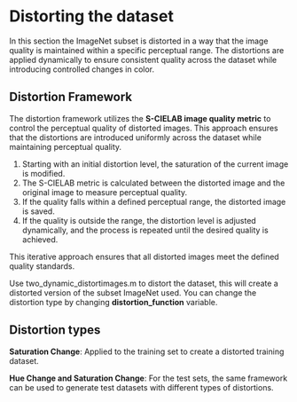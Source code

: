 # Distorting the dataset

In this section the ImageNet subset is distorted in a way that the image quality is maintained within a specific perceptual range. The distortions are applied dynamically to ensure consistent quality across the dataset while introducing controlled changes in color.

## Distortion Framework
The distortion framework utilizes the **S-CIELAB image quality metric** to control the perceptual quality of distorted images. This approach ensures that the distortions are introduced uniformly across the dataset while maintaining perceptual quality.

1. Starting with an initial distortion level, the saturation of the current image is modified.
2. The S-CIELAB metric is calculated between the distorted image and the original image to measure perceptual quality.
3. If the quality falls within a defined perceptual range, the distorted image is saved.
4. If the quality is outside the range, the distortion level is adjusted dynamically, and the process is repeated until the desired quality is achieved.

This iterative approach ensures that all distorted images meet the defined quality standards.

Use two_dynamic_distortimages.m to distort the dataset, this will create a distorted version of the subset ImageNet used. You can change the distortion type by changing **distortion_function** variable. 
## Distortion types

**Saturation Change**: Applied to the training set to create a distorted training dataset.

**Hue Change and Saturation Change**: For the test sets, the same framework can be used to generate test datasets with different types of distortions. 
